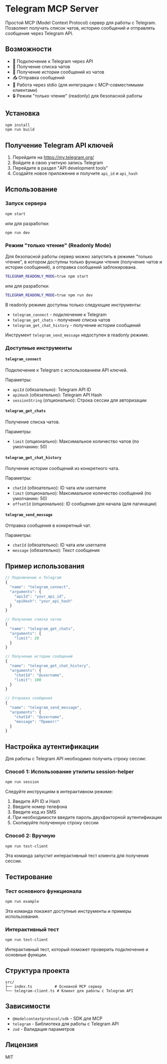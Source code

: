 # Telegram MCP Server

Простой MCP (Model Context Protocol) сервер для работы с Telegram. Позволяет получать список чатов, историю сообщений и отправлять сообщения через Telegram API.

## Возможности

- 🔌 Подключение к Telegram через API
- 💬 Получение списка чатов
- 📜 Получение истории сообщений из чатов
- 📤 Отправка сообщений
- 🔄 Работа через stdio (для интеграции с MCP-совместимыми клиентами)
- 🔒 Режим "только чтение" (readonly) для безопасной работы

## Установка

```bash
npm install
npm run build
```

## Получение Telegram API ключей

1. Перейдите на https://my.telegram.org/
2. Войдите в свою учетную запись Telegram
3. Перейдите в раздел "API development tools"
4. Создайте новое приложение и получите `api_id` и `api_hash`

## Использование

### Запуск сервера

```bash
npm start
```

или для разработки:

```bash
npm run dev
```

### Режим "только чтение" (Readonly Mode)

Для безопасной работы сервер можно запустить в режиме "только чтение", в котором доступны только функции чтения (получение чатов и истории сообщений), а отправка сообщений заблокирована.

```bash
TELEGRAM_READONLY_MODE=true npm start
```

или для разработки:

```bash
TELEGRAM_READONLY_MODE=true npm run dev
```

В readonly режиме доступны только следующие инструменты:
- `telegram_connect` - подключение к Telegram
- `telegram_get_chats` - получение списка чатов  
- `telegram_get_chat_history` - получение истории сообщений

Инструмент `telegram_send_message` недоступен в readonly режиме.

### Доступные инструменты

#### `telegram_connect`
Подключение к Telegram с использованием API ключей.

Параметры:
- `apiId` (обязательно): Telegram API ID
- `apiHash` (обязательно): Telegram API Hash
- `sessionString` (опционально): Строка сессии для авторизации

#### `telegram_get_chats`
Получение списка чатов.

Параметры:
- `limit` (опционально): Максимальное количество чатов (по умолчанию: 50)

#### `telegram_get_chat_history`
Получение истории сообщений из конкретного чата.

Параметры:
- `chatId` (обязательно): ID чата или username
- `limit` (опционально): Максимальное количество сообщений (по умолчанию: 50)
- `offsetId` (опционально): ID сообщения для начала (для пагинации)

#### `telegram_send_message`
Отправка сообщения в конкретный чат.

Параметры:
- `chatId` (обязательно): ID чата или username
- `message` (обязательно): Текст сообщения

## Пример использования

```javascript
// Подключение к Telegram
{
  "name": "telegram_connect",
  "arguments": {
    "apiId": "your_api_id",
    "apiHash": "your_api_hash"
  }
}

// Получение списка чатов
{
  "name": "telegram_get_chats",
  "arguments": {
    "limit": 20
  }
}

// Получение истории сообщений
{
  "name": "telegram_get_chat_history", 
  "arguments": {
    "chatId": "@username",
    "limit": 100
  }
}

// Отправка сообщения
{
  "name": "telegram_send_message",
  "arguments": {
    "chatId": "@username",
    "message": "Привет!"
  }
}
```

## Настройка аутентификации

Для работы с Telegram API необходимо получить строку сессии:

### Способ 1: Использование утилиты session-helper

```bash
npm run session
```

Следуйте инструкциям в интерактивном режиме:
1. Введите API ID и Hash
2. Введите номер телефона
3. Введите код из SMS
4. При необходимости введите пароль двухфакторной аутентификации
5. Скопируйте полученную строку сессии

### Способ 2: Вручную

```bash
npm run test-client
```

Эта команда запустит интерактивный тест клиента для получения сессии.

## Тестирование

### Тест основного функционала

```bash
npm run example
```

Эта команда покажет доступные инструменты и примеры использования.

### Интерактивный тест

```bash
npm run test-client
```

Интерактивный тест, который поможет проверить подключение и основные функции.

## Структура проекта

```
src/
├── index.ts          # Основной MCP сервер
└── telegram-client.ts # Клиент для работы с Telegram API
```

## Зависимости

- `@modelcontextprotocol/sdk` - SDK для MCP
- `telegram` - Библиотека для работы с Telegram API
- `zod` - Валидация параметров

## Лицензия

MIT
